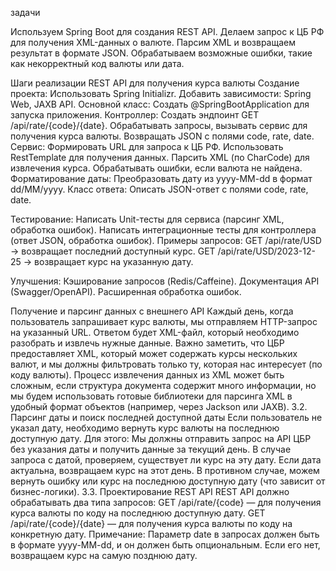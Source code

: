задачи

Используем Spring Boot для создания REST API. 
Делаем запрос к ЦБ РФ для получения XML-данных о валюте. 
Парсим XML и возвращаем результат в формате JSON. 
Обрабатываем возможные ошибки, такие как некорректный код валюты или дата.


Шаги реализации REST API для получения курса валюты 
Создание проекта: 
Использовать Spring Initializr.
Добавить зависимости: Spring Web, JAXB API. 
Основной класс: Создать @SpringBootApplication для запуска приложения. 
Контроллер: Создать эндпоинт GET /api/rate/{code}/{date}. Обрабатывать запросы, вызывать сервис для получения курса валюты. Возвращать JSON с полями code, rate, date. 
Сервис: Формировать URL для запроса к ЦБ РФ. Использовать RestTemplate для получения данных. 
Парсить XML (по CharCode) для извлечения курса. 
Обрабатывать ошибки, если валюта не найдена. 
Форматирование даты: Преобразовать дату из yyyy-MM-dd в формат dd/MM/yyyy. 
Класс ответа: Описать JSON-ответ с полями code, rate, date. 



Тестирование: Написать Unit-тесты для сервиса (парсинг XML, обработка ошибок). 
Написать интеграционные тесты для контроллера (ответ JSON, обработка ошибок). Примеры запросов: GET /api/rate/USD → возвращает последний доступный курс. GET /api/rate/USD/2023-12-25 → возвращает курс на указанную дату. 

Улучшения: Кэширование запросов (Redis/Caffeine). Документация API (Swagger/OpenAPI). Расширенная обработка ошибок.





 Получение и парсинг данных с внешнего API Каждый день, когда пользователь запрашивает курс валюты, мы отправляем HTTP-запрос на указанный URL. 
 Ответом будет XML-файл, который необходимо разобрать и извлечь нужные данные. 
 Важно заметить, что ЦБР предоставляет XML, который может содержать курсы нескольких валют, и мы должны фильтровать только ту, которая нас интересует (по коду валюты). Процесс извлечения данных из XML может быть сложным, если структура документа содержит много информации, но мы будем использовать готовые библиотеки для парсинга XML в удобный формат объектов (например, через Jackson или JAXB). 
 3.2. Парсинг даты и поиск последней доступной даты Если пользователь не указал дату, необходимо вернуть курс валюты на последнюю доступную дату. Для этого: Мы должны отправить запрос на API ЦБР без указания даты и получить данные за текущий день. В случае запроса с датой, проверяем, существует ли курс на эту дату. Если дата актуальна, возвращаем курс на этот день. В противном случае, можем вернуть ошибку или курс на последнюю доступную дату (что зависит от бизнес-логики). 
 3.3. Проектирование REST API REST API должно обрабатывать два типа запросов: GET /api/rate/{code} — для получения курса валюты по коду на последнюю доступную дату. GET /api/rate/{code}/{date} — для получения курса валюты по коду на конкретную дату. Примечание: Параметр date в запросах должен быть в формате yyyy-MM-dd, и он должен быть опциональным. Если его нет, возвращаем курс на самую позднюю дату.
